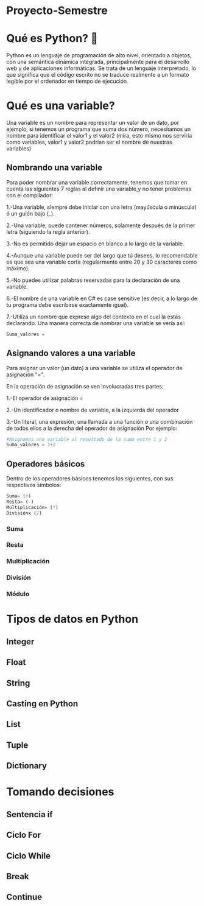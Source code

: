 # Proyecto-Semestre 
# Qué es Python? 💫
Python es un lenguaje de programación de alto nivel, orientado a objetos, con una semántica dinámica integrada, principalmente para el desarrollo web y de aplicaciones informáticas. Se trata de un lenguaje interpretado, lo que significa que el código escrito no se traduce realmente a un formato legible por el ordenador en tiempo de ejecución.

# Qué es una variable?
Una variable es un nombre para representar un valor de un dato, por ejemplo, si tenemos un programa que suma dos número, necesitamos un nombre para identificar el valor1 y el valor2 (mira, esto mismo nos serviría como variables, valor1 y valor2 podrían ser el nombre de nuestras variables)

## Nombrando una variable
Para poder nombrar una variable correctamente, tenemos que tomar en cuenta las siguientes 7 reglas al definir una variable,y no tener problemas con el compilador:

1.-Una variable, siempre debe iniciar con una letra (mayúscula o minúscula) ó un guión bajo (_).

2.-Una variable, puede contener números, solamente después de  la primer letra (siguiendo la regla anterior).

3.-No es permitido dejar un espacio en blanco a lo largo de la variable.

4.-Aunque una variable puede ser del largo que tú desees, lo recomendable es que sea una variable corta (regularmente entre 20 y 30 caracteres como máximo).

5.-No puedes utilizar palabras reservadas para la declaración de una variable.

6.-El nombre de una variable en C# es case sensitive (es decir, a lo largo de tu programa debe escribirse exactamente igual).

7.-Utiliza un nombre que exprese algo del contexto en el cual la estás declarando.
Una manera correcta de nombrar una variable se vería así:
```python
Suma_valores =
```
## Asignando valores a una variable
Para asignar un valor (un dato) a una variable se utiliza el operador de asignación "=".

En la operación de asignación se ven involucradas tres partes:

1.-El operador de asignación =

2.-Un identificador o nombre de variable, a la izquierda del operador

3.-Un literal, una expresión, una llamada a una función o una combinación de todos ellos a la derecha del operador de asignación
Por ejemplo:
```python
#Asignamos una variable al resultado de la suma entre 1 y 2
Suma_valores = 1+2
```
## Operadores básicos
Dentro de los operadores básicos tenemos los siguientes, con sus respectivos símbolos:
```python
Suma= (+)
Resta= (-)
Multiplicación= (*)
Divisiónx (/)
```
### Suma

### Resta

### Multiplicación

### División

### Módulo

# Tipos de datos en Python

## Integer

## Float

## String

## Casting en Python

## List

## Tuple

## Dictionary

# Tomando decisiones

## Sentencia if

## Ciclo For

## Ciclo While

## Break

## Continue
